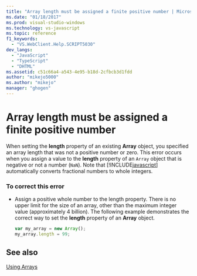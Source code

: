 ```yaml
---
title: "Array length must be assigned a finite positive number | Microsoft Docs"
ms.date: "01/18/2017"
ms.prod: visual-studio-windows
ms.technology: vs-javascript
ms.topic: reference
f1_keywords: 
  - "VS.WebClient.Help.SCRIPT5030"
dev_langs: 
  - "JavaScript"
  - "TypeScript"
  - "DHTML"
ms.assetid: c51c66a4-a543-4e95-b18d-2cfbcb3d1fdd
author: "mikejo5000"
ms.author: "mikejo"
manager: "ghogen"
---
```

# Array length must be assigned a finite positive number
When setting the **length** property of an existing **Array** object, you specified an array length that was not a positive number or zero. This error occurs when you assign a value to the **length** property of an `Array` object that is negative or not a number (`NaN`). Note that [!INCLUDE[javascript](../../javascript/includes/javascript-md.md)] automatically converts fractional numbers to whole integers.  
  
### To correct this error  
  
- Assign a positive whole number to the length property. There is no upper limit for the size of an array, other than the maximum integer value (approximately 4 billion). The following example demonstrates the correct way to set the **length** property of an **Array** object.  
  
    ```JavaScript  
    var my_array = new Array();  
    my_array.length = 99;  
    ```  
  
## See also  
 [Using Arrays](../../javascript/advanced/using-arrays-javascript.md)